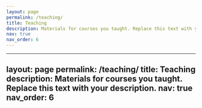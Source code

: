 ```yaml
---
layout: page
permalink: /teaching/
title: Teaching
description: Materials for courses you taught. Replace this text with your description.
nav: true
nav_order: 6
---
```

---
layout: page
permalink: /teaching/
title: Teaching
description: Materials for courses you taught. Replace this text with your description.
nav: true
nav_order: 6
---

